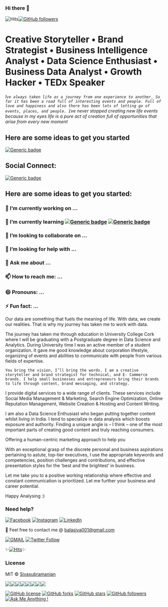### Hi there 👋
![Hits](https://hitcounter.pythonanywhere.com/count/tag.svg?url=https%3A%2F%2Fgithub.com%2Fiamsivab%2Fiamsivab)[![GitHub followers](https://img.shields.io/github/followers/iamsivab.svg?style=social&label=Follow&maxAge=2592000)](https://github.com/iamsivab?tab=followers)


# Creative Storyteller • Brand Strategist • Business Intelligence Analyst • Data Science Enthusiast • Business Data Analyst • Growth Hacker • TEDx Speaker #

_I`ve always taken life as a journey from one experience to another. So far it has been a road full of interesting events and people. Full of love and happiness and also there has been lots of letting go of events, places, and people. I`ve never stopped creating new life events because in my eyes life is a pure act of creation full of opportunities that arise from every new moment_

## Here are some ideas to get you started

[![Generic badge](https://img.shields.io/badge/Creative-Storyteller-Red.svg?style=for-the-badge)](instagram.com/storieswithsiva)


## Social Connect: 
[![Generic badge](https://img.shields.io/badge/LinkedIn-Connect-blue.svg?style=for-the-badge&logo=linkedin&logoColor=white)](https://www.linkedin.com/in/iamsivab/) 

## Here are some ideas to get you started:

### 🔭 I’m currently working on ...
### 🌱 I’m currently learning [![Generic badge](https://img.shields.io/badge/Artificial-Intelligence-blue.svg?style=for-the-badge)](https://github.com/iamsivab/Data-Science-Resources) [![Generic badge](https://img.shields.io/badge/Growth-Strategies-orange.svg?style=for-the-badge)](https://github.com/iamsivab/Data-Science-Resources)
### 👯 I’m looking to collaborate on ...
### 🤔 I’m looking for help with ...
### 💬 Ask me about ...
### 📫 How to reach me: ...
### 😄 Pronouns: ...
### ⚡ Fun fact: ...

Our data are something that fuels the meaning of life. With data, we create our realities. That is why my journey has taken me to work with data.

The journey has taken me through education in University College Cork where I will be graduating with a Postgraduate degree in Data Science and Analytics. During University time I was an active member of a student organization. It gave me good knowledge about corporation lifestyle, organizing of events and abilities to communicate with people from various fields of expertise.

```` You bring the vision, I’ll bring the words. I am a creative storyteller and brand strategist for technical, and E- Commerce brands. I help small businesses and entrepreneurs bring their brands to life through content, brand messaging, and strategy. ````

I provide digital services to a wide range of clients. These services include Social Media Management & Marketing, Search Engine Optimization, Online Reputation Management, Website Creation & Hosting and Content Writing.

I am also a Data Science Enthusiast who began putting together content whilst living in India. I tend to specialize in data analysis which boosts exposure and authority. Finding a unique angle is – I think – one of the most important parts of creating good content and truly reaching consumers.

Offering a human-centric marketing approach to help you

With an exceptional grasp of the discrete personal and business aspirations pertaining to astute, top-tier executives, I use the appropriate keywords and competencies, position challenges and contributions, and effective presentation styles for the ‘best and the brightest’ in business.

Let me take you to a positive working relationship where effective and constant communication is prioritized. Let me further your business and career potential.

Happy Analysing :) 

### Need help?

[![Facebook](https://img.shields.io/static/v1.svg?label=follow&message=@iamsivab&color=9cf&logo=facebook&style=flat&logoColor=white&colorA=informational)](https://www.facebook.com/iamsivab)  [![Instagram](https://img.shields.io/static/v1.svg?label=follow&message=@iamsivab&color=grey&logo=instagram&style=flat&logoColor=white&colorA=critical)](https://www.instagram.com/iamsivab/) [![LinkedIn](https://img.shields.io/static/v1.svg?label=connect&message=@iamsivab&color=success&logo=linkedin&style=flat&logoColor=white&colorA=blue)](https://www.linkedin.com/in/iamsivab/)

:email: Feel free to contact me @ [balasiva001@gmail.com](https://mail.google.com/mail/)

[![GMAIL](https://img.shields.io/static/v1.svg?label=send&message=balasiva001@gmail.com&color=red&logo=gmail&style=social)](https://www.github.com/iamsivab) [![Twitter Follow](https://img.shields.io/twitter/follow/iamsivab?style=social)](https://twitter.com/iamsivab)


✨[![Hits](https://hits.seeyoufarm.com/api/count/incr/badge.svg?url=https%3A%2F%2Fgithub.com%2Fiamsivab%2Fiamsivab)](https://hits.seeyoufarm.com)✨

### License

MIT &copy; [Sivasubramanian](https://github.com/iamsivab/iamsivab/blob/master/LICENSE)

[![](https://sourcerer.io/fame/iamsivab/iamsivab/iamsivab/images/0)](https://sourcerer.io/fame/iamsivab/iamsivab/iamsivab/links/0)[![](https://sourcerer.io/fame/iamsivab/iamsivab/iamsivab/images/1)](https://sourcerer.io/fame/iamsivab/iamsivab/iamsivab/links/1)[![](https://sourcerer.io/fame/iamsivab/iamsivab/iamsivab/images/2)](https://sourcerer.io/fame/iamsivab/iamsivab/iamsivab/links/2)[![](https://sourcerer.io/fame/iamsivab/iamsivab/iamsivab/images/3)](https://sourcerer.io/fame/iamsivab/iamsivab/iamsivab/links/3)[![](https://sourcerer.io/fame/iamsivab/iamsivab/iamsivab/images/4)](https://sourcerer.io/fame/iamsivab/iamsivab/iamsivab/links/4)[![](https://sourcerer.io/fame/iamsivab/iamsivab/iamsivab/images/5)](https://sourcerer.io/fame/iamsivab/iamsivab/iamsivab/links/5)[![](https://sourcerer.io/fame/iamsivab/iamsivab/iamsivab/images/6)](https://sourcerer.io/fame/iamsivab/iamsivab/iamsivab/links/6)[![](https://sourcerer.io/fame/iamsivab/iamsivab/iamsivab/images/7)](https://sourcerer.io/fame/iamsivab/iamsivab/iamsivab/links/7)


[![GitHub license](https://img.shields.io/github/license/iamsivab/iamsivab.svg?style=social&logo=github)](https://github.com/iamsivab/iamsivab/blob/master/LICENSE) 
[![GitHub forks](https://img.shields.io/github/forks/iamsivab/iamsivab.svg?style=social)](https://github.com/iamsivabiamsivab/network) [![GitHub stars](https://img.shields.io/github/stars/iamsivab/iamsivab.svg?style=social)](https://github.com/iamsivab/iamsivab/stargazers) [![GitHub followers](https://img.shields.io/github/followers/iamsivab.svg?label=Follow&style=social)](https://github.com/iamsivab/)[![Ask Me Anything !](https://img.shields.io/badge/Ask%20me-anything-1abc9c.svg)](https://GitHub.com/iamsivab/ama)

